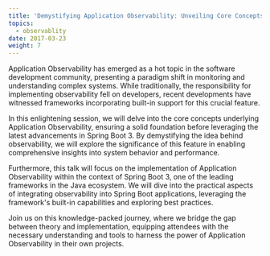 ```yaml
---
title: 'Demystifying Application Observability: Unveiling Core Concepts and Spring Boot 3 Implementation'
topics:
  - observablity
date: 2017-03-23
weight: 7
---
```


Application Observability has emerged as a hot topic in the software development community, presenting a paradigm shift in monitoring and understanding complex systems. While traditionally, the responsibility for implementing observability fell on developers, recent developments have witnessed frameworks incorporating built-in support for this crucial feature.

In this enlightening session, we will delve into the core concepts underlying Application Observability, ensuring a solid foundation before leveraging the latest advancements in Spring Boot 3. By demystifying the idea behind observability, we will explore the significance of this feature in enabling comprehensive insights into system behavior and performance.

Furthermore, this talk will focus on the implementation of Application Observability within the context of Spring Boot 3, one of the leading frameworks in the Java ecosystem. We will dive into the practical aspects of integrating observability into Spring Boot applications, leveraging the framework's built-in capabilities and exploring best practices.

Join us on this knowledge-packed journey, where we bridge the gap between theory and implementation, equipping attendees with the necessary understanding and tools to harness the power of Application Observability in their own projects.
